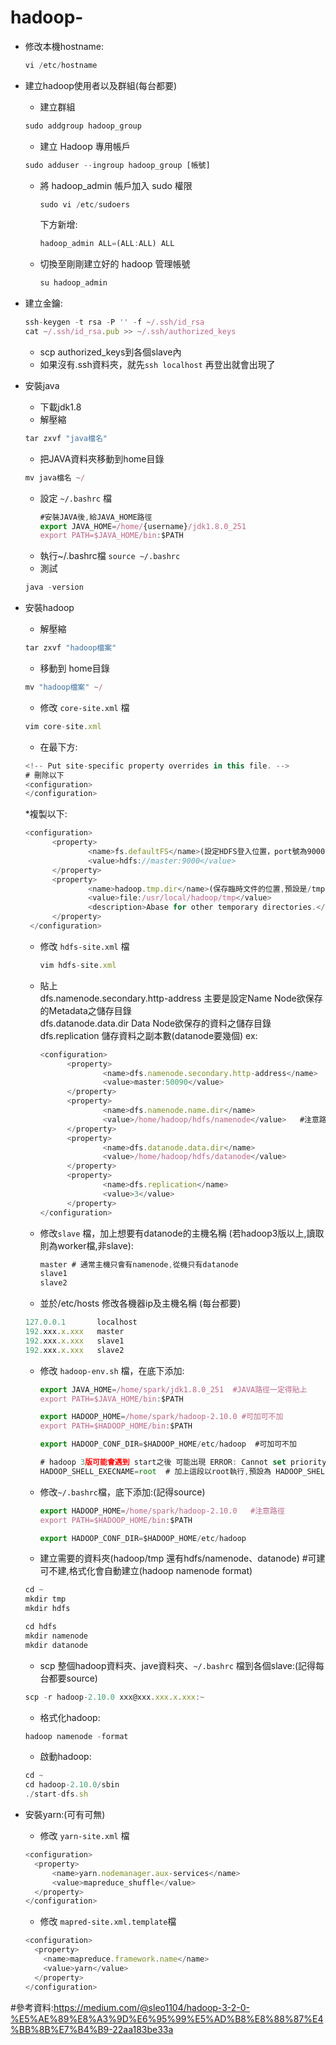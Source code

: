 # hadoop-

* 修改本機hostname:
  ```js
  vi /etc/hostname
  ```
* 建立hadoop使用者以及群組(每台都要)  
  * 建立群組  
   ```js
   sudo addgroup hadoop_group  
   ```
   * 建立 Hadoop 專用帳戶
   ```js
   sudo adduser --ingroup hadoop_group [帳號]
   ```
   * 將 hadoop_admin 帳戶加入 sudo 權限
     ```js
     sudo vi /etc/sudoers
     ```
     下方新增:
     ```js
     hadoop_admin ALL=(ALL:ALL) ALL
     ```
  * 切換至剛剛建立好的 hadoop 管理帳號
    ```js
    su hadoop_admin
    ```
    
* 建立金鑰:
   ```js
   ssh-keygen -t rsa -P '' -f ~/.ssh/id_rsa
   cat ~/.ssh/id_rsa.pub >> ~/.ssh/authorized_keys   
   ```    
  * scp authorized_keys到各個slave內
  * 如果沒有.ssh資料夾，就先`ssh localhost` 再登出就會出現了
  
  
* 安裝java
  * 下載jdk1.8
  * 解壓縮
  ```js
  tar zxvf "java檔名"
  ```
  * 把JAVA資料夾移動到home目錄
  ```js
  mv java檔名 ~/
  ```
  * 設定 `~/.bashrc` 檔
    ```js
    #安裝JAVA後,給JAVA_HOME路徑
    export JAVA_HOME=/home/{username}/jdk1.8.0_251   
    export PATH=$JAVA_HOME/bin:$PATH            
    ```
  * 執行~/.bashrc檔 `source ~/.bashrc`
  * 測試 
  ```js 
  java -version
  ```  
  
* 安裝hadoop
  * 解壓縮
  ```js
  tar zxvf "hadoop檔案"
  ```
  * 移動到 home目錄
  ```js
  mv "hadoop檔案" ~/
  ```
  * 修改 `core-site.xml` 檔
  ```js
  vim core-site.xml
  ```
  * 在最下方:
  ```js
  <!-- Put site-specific property overrides in this file. -->
  # 刪除以下
  <configuration>
  </configuration>    
  ```
  *複製以下:
  ```js
  <configuration>
        <property>
                <name>fs.defaultFS</name>(設定HDFS登入位置，port號為9000)
                <value>hdfs://master:9000</value>
        </property>
        <property>
                <name>hadoop.tmp.dir</name>(保存臨時文件的位置,預設是/tmp/hadoop-hadoop)
                <value>file:/usr/local/hadoop/tmp</value>
                <description>Abase for other temporary directories.</description>
        </property>
   </configuration>  
     ```

   * 修改 `hdfs-site.xml` 檔
     ```js
     vim hdfs-site.xml
     ```
  * 貼上   
    <name>dfs.namenode.secondary.http-address</name>  主要是設定Name Node欲保存的Metadata之儲存目錄    
    <name>dfs.datanode.data.dir</name> Data Node欲保存的資料之儲存目錄  
    <name>dfs.replication</name>  儲存資料之副本數(datanode要幾個)
    ex:  
     ```js
     <configuration>
           <property>
                   <name>dfs.namenode.secondary.http-address</name>  #可有可無
                   <value>master:50090</value>
           </property>
           <property>
                   <name>dfs.namenode.name.dir</name>
                   <value>/home/hadoop/hdfs/namenode</value>   #注意路徑
           </property>
           <property>
                   <name>dfs.datanode.data.dir</name>
                   <value>/home/hadoop/hdfs/datanode</value>
           </property>
           <property>
                   <name>dfs.replication</name>
                   <value>3</value>
           </property>
     </configuration>
     ```
  * 修改`slave` 檔，加上想要有datanode的主機名稱 (若hadoop3版以上,讀取則為worker檔,非slave):
     ```js
     master # 通常主機只會有namenode,從機只有datanode
     slave1
     slave2
     ```
     
  * 並於/etc/hosts 修改各機器ip及主機名稱 (每台都要)
  ```js
  127.0.0.1       localhost
  192.xxx.x.xxx   master
  192.xxx.x.xxx   slave1
  192.xxx.x.xxx   slave2
  ```
  * 修改 `hadoop-env.sh` 檔，在底下添加:
    ```js
    export JAVA_HOME=/home/spark/jdk1.8.0_251  #JAVA路徑一定得貼上
    export PATH=$JAVA_HOME/bin:$PATH

    export HADOOP_HOME=/home/spark/hadoop-2.10.0 #可加可不加
    export PATH=$HADOOP_HOME/bin:$PATH

    export HADOOP_CONF_DIR=$HADOOP_HOME/etc/hadoop  #可加可不加
    
    # hadoop 3版可能會遇到 start之後 可能出現 ERROR: Cannot set priority of datanode process 3340
    HADOOP_SHELL_EXECNAME=root  # 加上這段以root執行,預設為 HADOOP_SHELL_EXECNAME='hdfs'
    
    ```
  * 修改`~/.bashrc`檔，底下添加:(記得source)
    ```js
    export HADOOP_HOME=/home/spark/hadoop-2.10.0   #注意路徑
    export PATH=$HADOOP_HOME/bin:$PATH

    export HADOOP_CONF_DIR=$HADOOP_HOME/etc/hadoop
    ```
  * 建立需要的資料夾(hadoop/tmp 還有hdfs/namenode、datanode)
  #可建可不建,格式化會自動建立(hadoop namenode format)
  ```js
  cd ~
  mkdir tmp
  mkdir hdfs

  cd hdfs
  mkdir namenode
  mkdir datanode
  ```
  * scp 整個hadoop資料夾、jave資料夾、`~/.bashrc` 檔到各個slave:(記得每台都要source)
  ```js
  scp -r hadoop-2.10.0 xxx@xxx.xxx.x.xxx:~
  ```
  * 格式化hadoop:
  ```js
  hadoop namenode -format
  ```
  * 啟動hadoop:
  ```js
  cd ~
  cd hadoop-2.10.0/sbin
  ./start-dfs.sh
  ```
* 安裝yarn:(可有可無)
  * 修改 `yarn-site.xml` 檔
  ```js
  <configuration>
    <property>
        <name>yarn.nodemanager.aux-services</name>
        <value>mapreduce_shuffle</value>
    </property>
  </configuration>
  ```
  * 修改 `mapred-site.xml.template`檔
  ```js
  <configuration>
    <property>
      <name>mapreduce.framework.name</name>
      <value>yarn</value>
    </property>
  </configuration>
  ```
#參考資料:https://medium.com/@sleo1104/hadoop-3-2-0-%E5%AE%89%E8%A3%9D%E6%95%99%E5%AD%B8%E8%88%87%E4%BB%8B%E7%B4%B9-22aa183be33a

